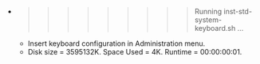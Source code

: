 * >>>>>>>>> Running inst-std-system-keyboard.sh ...
  * Insert keyboard configuration in Administration menu.
  * Disk size = 3595132K. Space Used = 4K. Runtime = 00:00:00:01.
